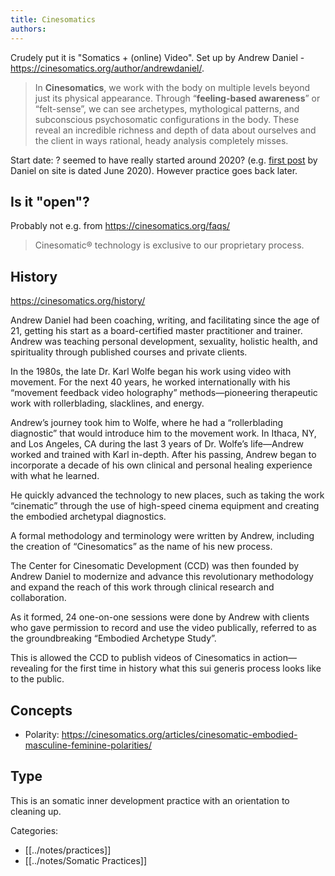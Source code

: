 ```yaml
---
title: Cinesomatics
authors: 
---
```


Crudely put it is "Somatics + (online) Video". Set up by Andrew Daniel - https://cinesomatics.org/author/andrewdaniel/.

> In **Cinesomatics**, we work with the body on multiple levels beyond just its physical appearance. Through “**feeling-based awareness**” or “felt-sense”, we can see archetypes, mythological patterns, and subconscious psychosomatic configurations in the body. These reveal an incredible richness and depth of data about ourselves and the client in ways rational, heady analysis completely misses.

Start date: ? seemed to have really started around 2020? (e.g. [first post](https://cinesomatics.org/cinesomatic-videos/cinesomatic-feedback-demonstration-example-one/) by Daniel on site is dated June 2020). However practice goes back later.

## Is it "open"?

Probably not e.g. from https://cinesomatics.org/faqs/

> Cinesomatic® technology is exclusive to our proprietary process.

## History

https://cinesomatics.org/history/

Andrew Daniel had been coaching, writing, and facilitating since the age of 21, getting his start as a board-certified master practitioner and trainer. Andrew was teaching personal development, sexuality, holistic health, and spirituality through published courses and private clients.

In the 1980s, the late Dr. Karl Wolfe began his work using video with movement. For the next 40 years, he worked internationally with his “movement feedback video holography” methods—pioneering therapeutic work with rollerblading, slacklines, and energy.

Andrew’s journey took him to Wolfe, where he had a “rollerblading diagnostic” that would introduce him to the movement work. In Ithaca, NY, and Los Angeles, CA during the last 3 years of Dr. Wolfe’s life—Andrew worked and trained with Karl in-depth. After his passing, Andrew began to incorporate a decade of his own clinical and personal healing experience with what he learned.

He quickly advanced the technology to new places, such as taking the work “cinematic” through the use of high-speed cinema equipment and creating the embodied archetypal diagnostics.

A formal methodology and terminology were written by Andrew, including the creation of “Cinesomatics” as the name of his new process.

The Center for Cinesomatic Development (CCD) was then founded by Andrew Daniel to modernize and advance this revolutionary methodology and expand the reach of this work through clinical research and collaboration.

As it formed, 24 one-on-one sessions were done by Andrew with clients who gave permission to record and use the video publically, referred to as the groundbreaking “Embodied Archetype Study”.

This is allowed the CCD to publish videos of Cinesomatics in action—revealing for the first time in history what this sui generis process looks like to the public.

## Concepts

- Polarity: https://cinesomatics.org/articles/cinesomatic-embodied-masculine-feminine-polarities/

## Type

This is an somatic inner development practice with an orientation to cleaning up.

Categories:

- [[../notes/practices]]
- [[../notes/Somatic Practices]]

